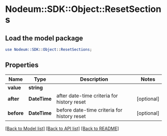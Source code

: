 # Nodeum::SDK::Object::ResetSections

## Load the model package
```perl
use Nodeum::SDK::Object::ResetSections;
```

## Properties
Name | Type | Description | Notes
------------ | ------------- | ------------- | -------------
**value** | **string** |  | 
**after** | **DateTime** | after date-time criteria for history reset | [optional] 
**before** | **DateTime** | before date-time criteria for history reset | [optional] 

[[Back to Model list]](../README.md#documentation-for-models) [[Back to API list]](../README.md#documentation-for-api-endpoints) [[Back to README]](../README.md)



